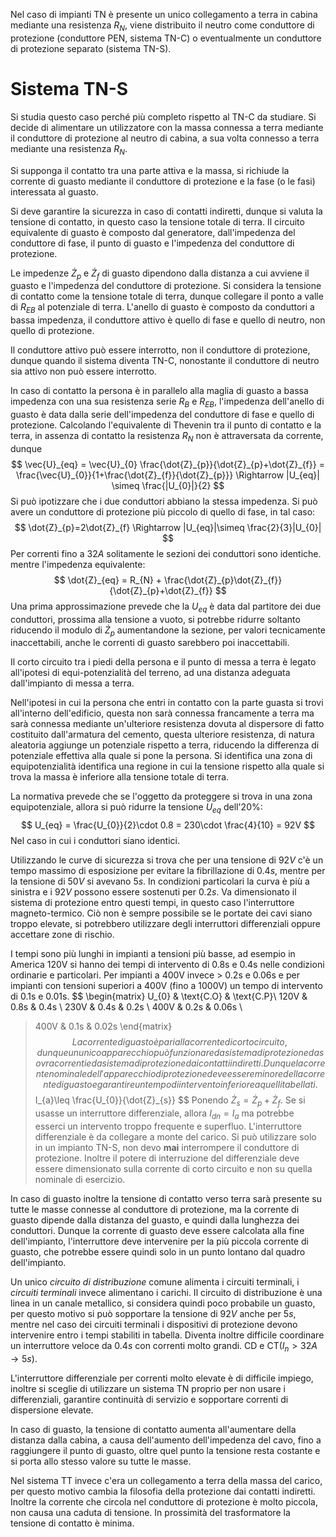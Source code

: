 Nel caso di impianti TN è presente un unico collegamento a terra in cabina mediante una resistenza $R_N$, viene distribuito il neutro come conduttore di protezione (conduttore PEN, sistema TN-C) o eventualmente un conduttore di protezione separato (sistema TN-S).

# Sistema TN-S
Si studia questo caso perché più completo rispetto al TN-C da studiare.
Si decide di alimentare un utilizzatore con la massa connessa a terra mediante il conduttore di protezione al neutro di cabina, a sua volta connesso a terra mediante una resistenza $R_N$.

Si supponga il contatto tra una parte attiva e la massa, si richiude la corrente di guasto mediante il conduttore di protezione e la fase (o le fasi) interessata al guasto.

Si deve garantire la sicurezza in caso di contatti indiretti, dunque si valuta la tensione di contatto, in questo caso la tensione totale di terra.
Il circuito equivalente di guasto è composto dal generatore, dall'impedenza del conduttore di fase, il punto di guasto e l'impedenza del conduttore di protezione.

Le impedenze $\dot{Z}_p$ e $\dot{Z}_{f}$ di guasto dipendono dalla distanza a cui avviene il guasto e l'impedenza del conduttore di protezione.
Si considera la tensione di contatto come la tensione totale di terra, dunque collegare il ponto a valle di $R_{EB}$ al potenziale di terra.
L'anello di guasto è composto da conduttori a bassa impedenza, il conduttore attivo è quello di fase  e quello di neutro, non quello di protezione.

Il conduttore attivo può essere interrotto, non il conduttore di protezione, dunque quando il sistema diventa TN-C, nonostante il conduttore di neutro sia attivo non può essere interrotto.

In caso di contatto la persona è in parallelo alla maglia di guasto a bassa impedenza con una sua resistenza serie $R_B$ e $R_{EB}$, l'impedenza dell'anello di guasto è data dalla serie dell'impedenza del conduttore di fase e quello di protezione.
Calcolando l'equivalente di Thevenin tra il punto di contatto e la terra, in assenza di contatto la resistenza $R_N$ non è attraversata da corrente, dunque
$$
\vec{U}_{eq} = \vec{U}_{0} \frac{\dot{Z}_{p}}{\dot{Z}_{p}+\dot{Z}_{f}} = \frac{\vec{U}_{0}}{1+\frac{\dot{Z}_{f}}{\dot{Z}_{p}}} \Rightarrow |U_{eq}| \simeq \frac{|U_{0}|}{2}
$$
Si può ipotizzare che i due conduttori abbiano la stessa impedenza.
Si può avere un conduttore di protezione più piccolo di quello di fase, in tal caso:
$$
\dot{Z}_{p}=2\dot{Z}_{f} \Rightarrow |U_{eq}|\simeq \frac{2}{3}|U_{0}|
$$
Per correnti fino a $32A$ solitamente le sezioni dei conduttori sono identiche.
mentre l'impedenza equivalente:
$$
\dot{Z}_{eq} = R_{N} + \frac{\dot{Z}_{p}\dot{Z}_{f}}{\dot{Z}_{p}+\dot{Z}_{f}}
$$
Una prima approssimazione prevede che la $U_{eq}$ è data dal partitore dei due conduttori, prossima alla tensione a vuoto, si potrebbe ridurre soltanto riducendo il modulo di $\dot{Z}_{p}$ aumentandone la sezione, per valori tecnicamente inaccettabili, anche le correnti di guasto sarebbero poi inaccettabili.

Il corto circuito tra i piedi della persona e il punto di messa a terra è legato all'ipotesi di equi-potenzialità del terreno, ad una distanza adeguata dall'impianto di messa a terra.

Nell'ipotesi in cui la persona che entri in contatto con la parte guasta si trovi all'interno dell'edificio, questa non sarà connessa francamente a terra ma sarà connessa mediante un'ulteriore resistenza dovuta al dispersore di fatto costituito dall'armatura del cemento, questa ulteriore resistenza, di natura aleatoria aggiunge un potenziale rispetto a terra, riducendo la differenza  di potenziale effettiva alla quale si pone la persona.
Si identifica una zona di equipotenzialità identifica una regione in cui la tensione rispetto alla quale si trova la massa è inferiore alla tensione totale di terra.

La normativa prevede che se l'oggetto da proteggere si trova in una zona equipotenziale, allora si può ridurre la tensione $U_{eq}$ dell'20%:
$$
U_{eq} = \frac{U_{0}}{2}\cdot 0.8 = 230\cdot \frac{4}{10} = 92V
$$
Nel caso in cui i conduttori siano identici.

Utilizzando le curve di sicurezza si trova che per una tensione di $92V$ c'è un tempo massimo di esposizione per evitare la fibrillazione di $0.4s$, mentre per la tensione di $50V$ si avevano $5s$.
In condizioni particolari la curva è più a sinistra e i $92V$ possono essere sostenuti per $0.2s$.
Va dimensionato il sistema di protezione entro questi tempi, in questo caso l'interruttore magneto-termico.
Ciò non è sempre possibile se le portate dei cavi siano troppo elevate, si potrebbero utilizzare degli interruttori differenziali oppure accettare zone di rischio.

I tempi sono più lunghi in impianti a tensioni più basse, ad esempio in America 120V si hanno dei tempi di intervento di 0.8s e 0.4s nelle condizioni ordinarie e particolari.
Per impianti a 400V invece > 0.2s e 0.06s e per impianti con tensioni superiori a 400V (fino a 1000V) un tempo di intervento di 0.1s e 0.01s.
$$
\begin{matrix}
U_{0} & \text{C.O} & \text{C.P}\\ 
120V & 0.8s & 0.4s  \\
230V & 0.4s & 0.2s  \\
400V & 0.2s & 0.06s  \\
>400V & 0.1s & 0.02s
\end{matrix}
$$
La corrente di guasto è pari alla corrente di corto circuito, dunque un unico apparecchio può funzionare da sistema di protezione da sovracorrenti e da sistema di protezione dai contatti indiretti.
Dunque la corrente nominale dell'apparecchio di protezione deve essere minore della corrente di guasto e garantire un tempo di intervento inferiore a quelli tabellati.
$$
I_{a}\leq \frac{U_{0}}{\dot{Z}_{s}}
$$
Ponendo $\dot{Z}_{s}=\dot{Z}_{p}+\dot{Z}_{f}$.
Se si usasse un interruttore differenziale, allora $I_{dn}=I_{a}$ ma potrebbe esserci un intervento troppo frequente e superfluo. L'interruttore differenziale è da collegare a monte del carico.
Si può utilizzare solo in un impianto TN-S, non devo **mai** interrompere il conduttore di protezione.
Inoltre il potere di interruzione del differenziale deve essere dimensionato sulla corrente di corto circuito e non su quella nominale di esercizio.

In caso di guasto inoltre la tensione di contatto verso terra sarà presente su tutte le masse connesse al conduttore di protezione, ma la corrente di guasto dipende dalla distanza del guasto, e quindi dalla lunghezza dei conduttori.
Dunque la corrente di guasto deve essere calcolata alla fine dell'impianto, l'interruttore deve intervenire per la più piccola corrente di guasto, che potrebbe essere quindi solo in un punto lontano dal quadro dell'impianto.

Un unico *circuito di distribuzione* comune alimenta i circuiti terminali, i *circuiti terminali* invece alimentano i carichi.
Il circuito di distribuzione è una linea in un canale metallico, si considera quindi poco probabile un guasto, per questo motivo si può sopportare la tensione di $92V$ anche per $5s$, mentre nel caso dei circuiti terminali i dispositivi di protezione devono intervenire entro i tempi stabiliti in tabella.
Diventa inoltre difficile coordinare un interruttore veloce da $0.4s$ con correnti molto grandi. CD e CT($I_n>32A\rightarrow 5s)$.

L'interruttore differenziale per correnti molto elevate è di difficile impiego, inoltre si sceglie di utilizzare un sistema TN proprio per non usare i differenziali, garantire continuità di servizio e sopportare correnti di dispersione elevate.

In caso di guasto, la tensione di contatto aumenta all'aumentare della distanza dalla cabina, a causa dell'aumento dell'impedenza del cavo, fino a raggiungere il punto di guasto, oltre quel punto la tensione resta costante e si porta allo stesso valore su tutte le masse.

Nel sistema TT invece c'era un collegamento a terra della massa del carico, per questo motivo cambia la filosofia della protezione dai contatti indiretti.
Inoltre la corrente che circola nel conduttore di protezione è molto piccola, non causa una caduta di tensione.
In prossimità del trasformatore la tensione di contatto è minima.

